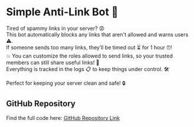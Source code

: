 # Simple Anti-Link Bot 🚫

Tired of spammy links in your server? 😡  
This bot automatically blocks any links that aren't allowed and warns users ⚠️.  
If someone sends too many links, they’ll be timed out ⏳ for 1 hour ⏰!  
💥 You can customize the roles allowed to send links, so your trusted members can still share useful links! 🔗  
Everything is tracked in the logs 📋 to keep things under control. 🛠️  

Perfect for keeping your server clean and safe! 🔒

## GitHub Repository

Find the full code here: [GitHub Repository Link](https://github.com/noamshop/simple-anti-link-bot)
